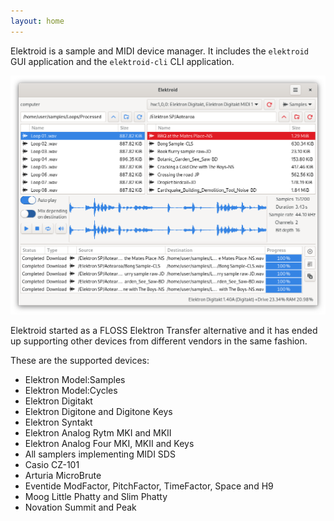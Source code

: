 ```yaml
---
layout: home
---
```


Elektroid is a sample and MIDI device manager. It includes the `elektroid` GUI application and the `elektroid-cli` CLI application.

![Elektroid GUI screenshot](images/screenshot.png "Elektroid GUI")

Elektroid started as a FLOSS Elektron Transfer alternative and it has ended up supporting other devices from different vendors in the same fashion.

These are the supported devices:

* Elektron Model:Samples
* Elektron Model:Cycles
* Elektron Digitakt
* Elektron Digitone and Digitone Keys
* Elektron Syntakt
* Elektron Analog Rytm MKI and MKII
* Elektron Analog Four MKI, MKII and Keys
* All samplers implementing MIDI SDS
* Casio CZ-101
* Arturia MicroBrute
* Eventide ModFactor, PitchFactor, TimeFactor, Space and H9
* Moog Little Phatty and Slim Phatty
* Novation Summit and Peak
